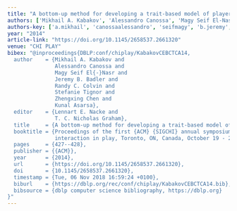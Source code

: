 ```yaml
---
title: "A bottom-up method for developing a trait-based model of player behavior"
authors: ['Mikhail A. Kabakov', 'Alessandro Canossa', 'Magy Seif El-Nasr', 'Jeremy B. Badler', 'Randy C. Colvin', 'Stefanie Tignor', 'Zhengxing Chen', 'Kunal Asarsa']
authors-key: ['a.mikhail', 'canossaalessandro', 'seifmagy', 'b.jeremy', 'c.randy', 'tignorstefanie', 'chenzhengxing', 'asarsakunal']
year: "2014"
article-link: "https://doi.org/10.1145/2658537.2661320"
venue: "CHI PLAY"
bibex: "@inproceedings{DBLP:conf/chiplay/KabakovCEBCTCA14,
  author    = {Mikhail A. Kabakov and
               Alessandro Canossa and
               Magy Seif El{-}Nasr and
               Jeremy B. Badler and
               Randy C. Colvin and
               Stefanie Tignor and
               Zhengxing Chen and
               Kunal Asarsa},
  editor    = {Lennart E. Nacke and
               T. C. Nicholas Graham},
  title     = {A bottom-up method for developing a trait-based model of player behavior},
  booktitle = {Proceedings of the first {ACM} {SIGCHI} annual symposium on Computer-human
               interaction in play, Toronto, ON, Canada, October 19 - 22, 2014},
  pages     = {427--428},
  publisher = {{ACM}},
  year      = {2014},
  url       = {https://doi.org/10.1145/2658537.2661320},
  doi       = {10.1145/2658537.2661320},
  timestamp = {Tue, 06 Nov 2018 16:59:24 +0100},
  biburl    = {https://dblp.org/rec/conf/chiplay/KabakovCEBCTCA14.bib},
  bibsource = {dblp computer science bibliography, https://dblp.org}
}"
---
```

